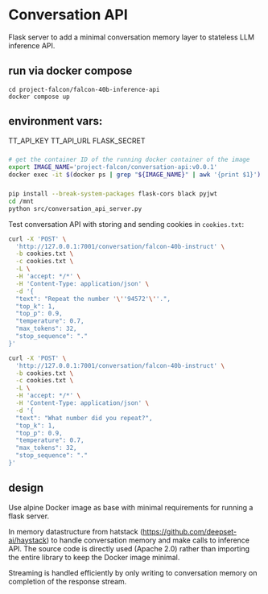 # Conversation API

Flask server to add a minimal conversation memory layer to stateless LLM inference API.


## run via docker compose

```
cd project-falcon/falcon-40b-inference-api
docker compose up
```

## environment vars:

TT_API_KEY
TT_API_URL
FLASK_SECRET

###

```bash
# get the container ID of the running docker container of the image
export IMAGE_NAME='project-falcon/conversation-api:v0.0.1'
docker exec -it $(docker ps | grep "${IMAGE_NAME}" | awk '{print $1}') sh
```



###
```bash
pip install --break-system-packages flask-cors black pyjwt
cd /mnt
python src/conversation_api_server.py
```

Test conversation API with storing and sending cookies in `cookies.txt`:
```bash
curl -X 'POST' \
  'http://127.0.0.1:7001/conversation/falcon-40b-instruct' \
  -b cookies.txt \
  -c cookies.txt \
  -L \
  -H 'accept: */*' \
  -H 'Content-Type: application/json' \
  -d '{
  "text": "Repeat the number '\''94572'\''.",
  "top_k": 1,
  "top_p": 0.9,
  "temperature": 0.7,
  "max_tokens": 32,
  "stop_sequence": "."
}'

curl -X 'POST' \
  'http://127.0.0.1:7001/conversation/falcon-40b-instruct' \
  -b cookies.txt \
  -c cookies.txt \
  -L \
  -H 'accept: */*' \
  -H 'Content-Type: application/json' \
  -d '{
  "text": "What number did you repeat?",
  "top_k": 1,
  "top_p": 0.9,
  "temperature": 0.7,
  "max_tokens": 32,
  "stop_sequence": "."
}'
```

## design

Use alpine Docker image as base with minimal requirements for running a flask server.

In memory datastructure from hatstack (https://github.com/deepset-ai/haystack) to handle conversation memory and make calls to inference API. The source code is directly used (Apache 2.0) rather than importing the entire library to keep the Docker image minimal.

Streaming is handled efficiently by only writing to conversation memory on completion of the response stream.



